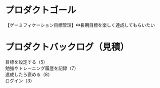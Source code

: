 # プロダクトゴール
【ゲーミフィケーション目標管理】中長期目標を楽しく達成してもらいたい

# プロダクトバックログ（見積）
目標を設定する（5）  
勉強やトレーニング履歴を記録（7）  
達成したら褒める（8）  
ログイン（3）
